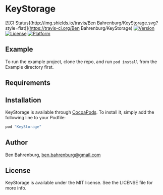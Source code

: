 # KeyStorage

[![CI Status](http://img.shields.io/travis/Ben Bahrenburg/KeyStorage.svg?style=flat)](https://travis-ci.org/Ben Bahrenburg/KeyStorage)
[![Version](https://img.shields.io/cocoapods/v/KeyStorage.svg?style=flat)](http://cocoapods.org/pods/KeyStorage)
[![License](https://img.shields.io/cocoapods/l/KeyStorage.svg?style=flat)](http://cocoapods.org/pods/KeyStorage)
[![Platform](https://img.shields.io/cocoapods/p/KeyStorage.svg?style=flat)](http://cocoapods.org/pods/KeyStorage)

## Example

To run the example project, clone the repo, and run `pod install` from the Example directory first.

## Requirements

## Installation

KeyStorage is available through [CocoaPods](http://cocoapods.org). To install
it, simply add the following line to your Podfile:

```ruby
pod "KeyStorage"
```

## Author

Ben Bahrenburg, ben.bahrenburg@gmail.com

## License

KeyStorage is available under the MIT license. See the LICENSE file for more info.
